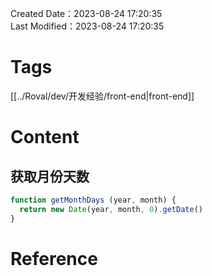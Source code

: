 Created Date：2023-08-24 17:20:35  
Last Modified：2023-08-24 17:20:35

# Tags

[[../Roval/dev/开发经验/front-end|front-end]]

# Content

## 获取月份天数

```js
function getMonthDays (year, month) {
  return new Date(year, month, 0).getDate()
}
```

# Reference
